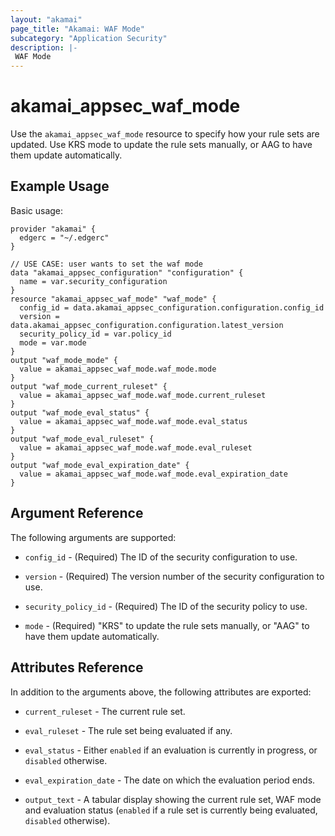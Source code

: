 ```yaml
---
layout: "akamai"
page_title: "Akamai: WAF Mode"
subcategory: "Application Security"
description: |-
 WAF Mode
---
```


# akamai_appsec_waf_mode

Use the `akamai_appsec_waf_mode` resource to specify how your rule sets are updated. Use KRS mode to update the rule sets manually, or AAG to have them update automatically.

## Example Usage

Basic usage:

```hcl
provider "akamai" {
  edgerc = "~/.edgerc"
}

// USE CASE: user wants to set the waf mode
data "akamai_appsec_configuration" "configuration" {
  name = var.security_configuration
}
resource "akamai_appsec_waf_mode" "waf_mode" {
  config_id = data.akamai_appsec_configuration.configuration.config_id
  version = data.akamai_appsec_configuration.configuration.latest_version
  security_policy_id = var.policy_id
  mode = var.mode
}
output "waf_mode_mode" {
  value = akamai_appsec_waf_mode.waf_mode.mode
}
output "waf_mode_current_ruleset" {
  value = akamai_appsec_waf_mode.waf_mode.current_ruleset
}
output "waf_mode_eval_status" {
  value = akamai_appsec_waf_mode.waf_mode.eval_status
}
output "waf_mode_eval_ruleset" {
  value = akamai_appsec_waf_mode.waf_mode.eval_ruleset
}
output "waf_mode_eval_expiration_date" {
  value = akamai_appsec_waf_mode.waf_mode.eval_expiration_date
}
```

## Argument Reference

The following arguments are supported:

* `config_id` - (Required) The ID of the security configuration to use.

* `version` - (Required) The version number of the security configuration to use.

* `security_policy_id` - (Required) The ID of the security policy to use.

* `mode` - (Required) "KRS" to update the rule sets manually, or "AAG" to have them update automatically.

## Attributes Reference

In addition to the arguments above, the following attributes are exported:

* `current_ruleset` - The current rule set.

* `eval_ruleset` - The rule set being evaluated if any.

* `eval_status` - Either `enabled` if an evaluation is currently in progress, or `disabled` otherwise.

* `eval_expiration_date` - The date on which the evaluation period ends.

* `output_text` - A tabular display showing the current rule set, WAF mode and evaluation status (`enabled` if a rule set is currently being evaluated, `disabled` otherwise).

